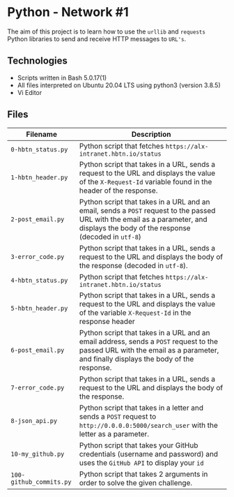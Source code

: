 # Python - Network #1

The aim of this project is to learn how to use the `urllib` and `requests` Python libraries to send and receive HTTP messages to `URL's`.

## Technologies
* Scripts written in Bash 5.0.17(1)
* All files interpreted on Ubuntu 20.04 LTS using python3 (version 3.8.5)
* Vi Editor

## Files

| Filename | Description |
| -------- | ----------- |
| `0-hbtn_status.py` | Python script that fetches `https://alx-intranet.hbtn.io/status` |
| `1-hbtn_header.py` | Python script that takes in a URL, sends a request to the URL and displays the value of the `X-Request-Id` variable found in the header of the response. |
| `2-post_email.py` | Python script that takes in a URL and an email, sends a `POST` request to the passed URL with the email as a parameter, and displays the body of the response (decoded in `utf-8`) |
| `3-error_code.py` | Python script that takes in a URL, sends a request to the URL and displays the body of the response (decoded in `utf-8`). |
| `4-hbtn_status.py` | Python script that fetches `https://alx-intranet.hbtn.io/status` |
| `5-hbtn_header.py` |  Python script that takes in a URL, sends a request to the URL and displays the value of the variable `X-Request-Id` in the response header |
| `6-post_email.py` | Python script that takes in a URL and an email address, sends a `POST` request to the passed URL with the email as a parameter, and finally displays the body of the response. |
| `7-error_code.py` | Python script that takes in a URL, sends a request to the URL and displays the body of the response. |
| `8-json_api.py` | Python script that takes in a letter and sends a `POST` request to `http://0.0.0.0:5000/search_user` with the letter as a parameter. |
| `10-my_github.py` | Python script that takes your GitHub credentials (username and password) and uses the `GitHub API` to display your `id` |
| `100-github_commits.py` | Python script that takes 2 arguments in order to solve the given challenge. |
